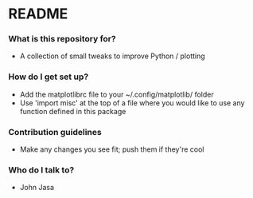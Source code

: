 # README #

### What is this repository for? ###

* A collection of small tweaks to improve Python / plotting

### How do I get set up? ###

* Add the matplotlibrc file to your ~/.config/matplotlib/ folder
* Use 'import misc' at the top of a file where you would like to use any function defined in this package

### Contribution guidelines ###

* Make any changes you see fit; push them if they're cool

### Who do I talk to? ###

* John Jasa
